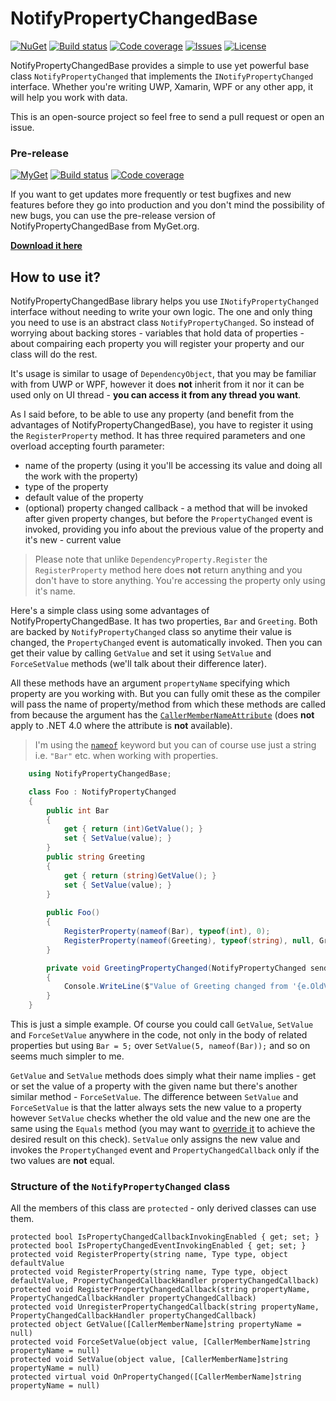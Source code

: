 # NotifyPropertyChangedBase
[![NuGet](https://img.shields.io/nuget/v/NotifyPropertyChangedBase.svg)](https://www.nuget.org/packages/NotifyPropertyChangedBase/)
[![Build status](https://ci.appveyor.com/api/projects/status/jc9gcr4gldjr8nq6/branch/master?svg=true)](https://ci.appveyor.com/project/bramborman/notifypropertychangedbase/branch/master)
[![Code coverage](https://codecov.io/gh/bramborman/NotifyPropertyChangedBase/branch/master/graph/badge.svg)](https://codecov.io/gh/bramborman/NotifyPropertyChangedBase)
[![Issues](https://img.shields.io/github/issues/bramborman/NotifyPropertyChangedBase.svg)](https://github.com/bramborman/NotifyPropertyChangedBase/issues)
[![License](https://img.shields.io/badge/license-MIT-blue.svg)](https://github.com/bramborman/NotifyPropertyChangedBase/blob/master/LICENSE.md)

NotifyPropertyChangedBase provides a simple to use yet powerful base class `NotifyPropertyChanged` that implements the `INotifyPropertyChanged` interface. Whether you're writing UWP, Xamarin, WPF or any other app, it will help you work with data.

This is an open-source project so feel free to send a pull request or open an issue.

### Pre-release
[![MyGet](https://img.shields.io/myget/bramborman/vpre/NotifyPropertyChangedBase.svg)][MyGet]
[![Build status](https://ci.appveyor.com/api/projects/status/jc9gcr4gldjr8nq6/branch/dev?svg=true)](https://ci.appveyor.com/project/bramborman/notifypropertychangedbase/branch/dev)
[![Code coverage](https://codecov.io/gh/bramborman/NotifyPropertyChangedBase/branch/dev/graph/badge.svg)](https://codecov.io/gh/bramborman/NotifyPropertyChangedBase/branch/dev)

If you want to get updates more frequently or test bugfixes and new features before they go into production and you don't mind the possibility of new bugs, you can use the pre-release version of NotifyPropertyChangedBase from MyGet.org.

[**Download it here**][MyGet]

[MyGet]: https://www.myget.org/feed/bramborman/package/nuget/NotifyPropertyChangedBase

## How to use it?
NotifyPropertyChangedBase library helps you use `INotifyPropertyChanged` interface without needing to write your own logic. The one and only thing you need to use is an abstract class `NotifyPropertyChanged`. So instead of worrying about backing stores - variables that hold data of properties - about compairing each property you will register your property and our class will do the rest.

It's usage is similar to usage of `DependencyObject`, that you may be familiar with from UWP or WPF, however it does **not** inherit from it nor it can be used only on UI thread - **you can access it from any thread you want**.

As I said before, to be able to use any property (and benefit from the advantages of NotifyPropertyChangedBase), you have to register it using the `RegisterProperty` method. It has three required parameters and one overload accepting fourth parameter:
   - name of the property (using it you'll be accessing its value and doing all the work with the property)
   - type of the property
   - default value of the property
   - (optional) property changed callback - a method that will be invoked after given property changes, but before the `PropertyChanged` event is invoked, providing you info about the previous value of the property and it's new - current value

> Please note that unlike `DependencyProperty.Register` the `RegisterProperty` method here does **not** return anything and you don't have to store anything. You're accessing the property only using it's name.

Here's a simple class using some advantages of NotifyPropertyChangedBase. It has two properties, `Bar` and `Greeting`. Both are backed by `NotifyPropertyChanged` class so anytime their value is changed, the `PropertyChanged` event is automatically invoked. Then you can get their value by calling `GetValue` and set it using `SetValue` and `ForceSetValue` methods (we'll talk about their difference later).

All these methods have an argument `propertyName` specifying which property are you working with. But you can fully omit these as the compiler will pass the name of property/method from which these methods are called from because the argument has the [`CallerMemberNameAttribute`](https://docs.microsoft.com/en-us/dotnet/api/system.runtime.compilerservices.callermembernameattribute) (does **not** apply to .NET 4.0 where the attribute is **not** available).

>I'm using the [`nameof`](https://docs.microsoft.com/en-us/dotnet/csharp/language-reference/keywords/nameof) keyword but you can of course use just a string i.e. `"Bar"` etc. when working with properties.

```csharp
    using NotifyPropertyChangedBase;

    class Foo : NotifyPropertyChanged
    {
        public int Bar
        {
            get { return (int)GetValue(); }
            set { SetValue(value); }
        }
        public string Greeting
        {
            get { return (string)GetValue(); }
            set { SetValue(value); }
        }
    
        public Foo()
        {
            RegisterProperty(nameof(Bar), typeof(int), 0);
            RegisterProperty(nameof(Greeting), typeof(string), null, GreetingPropertyChanged);
        }

        private void GreetingPropertyChanged(NotifyPropertyChanged sender, PropertyChangedCallbackArgs e)
        {
            Console.WriteLine($"Value of Greeting changed from '{e.OldValue}' to '{e.NewValue}'");
        }
    }
```

This is just a simple example. Of course you could call `GetValue`, `SetValue` and `ForceSetValue` anywhere in the code, not only in the body of related properties but using `Bar = 5;` over `SetValue(5, nameof(Bar));` and so on seems much simpler to me.

`GetValue` and `SetValue` methods does simply what their name implies - get or set the value of a property with the given name but there's another similar method - `ForceSetValue`. The difference between `SetValue` and `ForceSetValue` is that the latter always sets the new value to a property however `SetValue` checks whether the old value and the new one are the same using the `Equals` method (you may want to [override it](https://docs.microsoft.com/en-us/dotnet/api/system.object.equals) to achieve the desired result on this check). `SetValue` only assigns the new value and invokes the `PropertyChanged` event and `PropertyChangedCallback` only if the two values are **not** equal.

### Structure of the `NotifyPropertyChanged` class
All the members of this class are `protected` - only derived classes can use them.
    
    protected bool IsPropertyChangedCallbackInvokingEnabled { get; set; }
    protected bool IsPropertyChangedEventInvokingEnabled { get; set; }
    protected void RegisterProperty(string name, Type type, object defaultValue
    protected void RegisterProperty(string name, Type type, object defaultValue, PropertyChangedCallbackHandler propertyChangedCallback)
    protected void RegisterPropertyChangedCallback(string propertyName, PropertyChangedCallbackHandler propertyChangedCallback)
    protected void UnregisterPropertyChangedCallback(string propertyName, PropertyChangedCallbackHandler propertyChangedCallback)
    protected object GetValue([CallerMemberName]string propertyName = null)
    protected void ForceSetValue(object value, [CallerMemberName]string propertyName = null)
    protected void SetValue(object value, [CallerMemberName]string propertyName = null)
    protected virtual void OnPropertyChanged([CallerMemberName]string propertyName = null)

